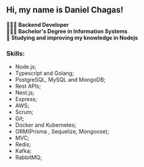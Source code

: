 ## Hi, my name is Daniel Chagas!

👩🏾‍💻 **Backend Developer** <br>
👨🏾‍🎓 **Bachelor's Degree in Information Systems** <br>
🧠 **Studying and improving my knowledge in Nodejs**

### Skills:
- Node.js;
- Typescript and Golang;
- PostgreSQL, MySQL and MongoDB;
- Rest APIs;
- Nest.js;
- Express;
- AWS;
- Scrum;
- Git;
- Docker and Kubernetes;
- ORM(Prisma , Sequelize, Mongoose);
- MVC;
- Redis;
- Kafka;
- RabbitMQ;
